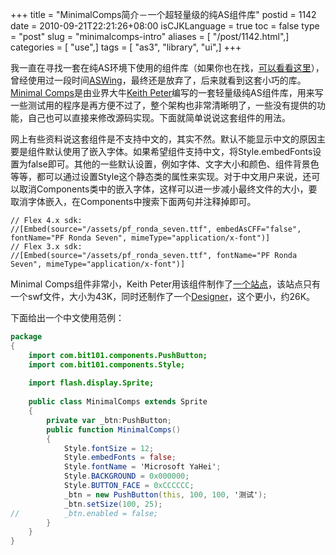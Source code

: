 +++
title = "MinimalComps简介－一个超轻量级的纯AS组件库"
postid = 1142
date = 2010-09-21T22:21:26+08:00
isCJKLanguage = true
toc = false
type = "post"
slug = "minimalcomps-intro"
aliases = [ "/post/1142.html",]
categories = [ "use",]
tags = [ "as3", "library", "ui",]
+++


我一直在寻找一套在纯AS环境下使用的组件库（如果你也在找，[可以看看这里](https://blog.zengrong.net/flashassistant/#UI)），曾经使用过一段时间[ASWing](http://www.aswing.org/)，最终还是放弃了，后来就看到这套小巧的库。[Minimal Comps](http://www.minimalcomps.com/)是由业界大牛[Keith Peter](http://www.bit-101.com)编写的一套轻量级纯AS组件库，用来写一些测试用的程序是再方便不过了，整个架构也非常清晰明了，一些没有提供的功能，自己也可以直接来修改源码实现。下面就简单说说这套组件的用法。<!--more-->

网上有些资料说这套组件是不支持中文的，其实不然。默认不能显示中文的原因主要是组件默认使用了嵌入字体。如果希望组件支持中文，将Style.embedFonts设置为false即可。其他的一些默认设置，例如字体、文字大小和颜色、组件背景色等等，都可以通过设置Style这个静态类的属性来实现。对于中文用户来说，还可以取消Components类中的嵌入字体，这样可以进一步减小最终文件的大小，要取消字体嵌入，在Components中搜索下面两句并注释掉即可。

```
// Flex 4.x sdk:
//[Embed(source="/assets/pf_ronda_seven.ttf", embedAsCFF="false", fontName="PF Ronda Seven", mimeType="application/x-font")]
// Flex 3.x sdk:
//[Embed(source="/assets/pf_ronda_seven.ttf", fontName="PF Ronda Seven", mimeType="application/x-font")]
```

Minimal Comps组件非常小，Keith Peter用该组件制作了[一个站点](http://www.minimalcomps.com/MinimalCompsSite.swf)，该站点只有一个swf文件，大小为43K，同时还制作了一个[Designer](http://www.bit-101.com/MinimalDesigner/)，这个更小，约26K。

下面给出一个中文使用范例：

``` ActionScript
package
{
    import com.bit101.components.PushButton;
    import com.bit101.components.Style;
    
    import flash.display.Sprite;
    
    public class MinimalComps extends Sprite
    {
        private var _btn:PushButton;
        public function MinimalComps()
        {
            Style.fontSize = 12;
            Style.embedFonts = false;
            Style.fontName = 'Microsoft YaHei';
            Style.BACKGROUND = 0x000000;
            Style.BUTTON_FACE = 0xCCCCCC;
            _btn = new PushButton(this, 100, 100, '测试');
            _btn.setSize(100, 25);
//          _btn.enabled = false;
        }
    }
}
```
